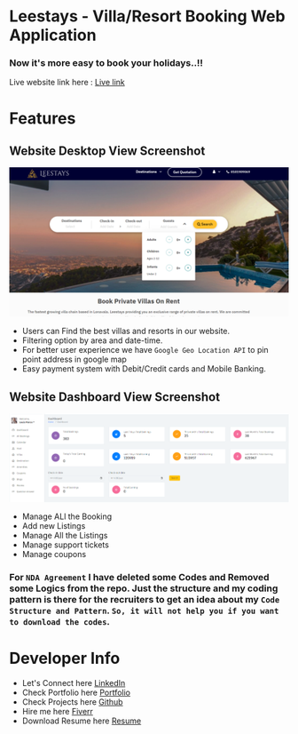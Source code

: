 # Leestays - Villa/Resort Booking Web Application

### Now it's more easy to book your holidays..!!

Live website link here : [Live link](https://leestays.com/)

# Features

## Website Desktop View Screenshot

![Website Screenshot](webportal.png)

-   Users can Find the best villas and resorts in our website.
-   Filtering option by area and date-time.
-   For better user experience we have `Google Geo Location API` to pin point address in google map
-   Easy payment system with Debit/Credit cards and Mobile Banking.

## Website Dashboard View Screenshot

![Website Dashboard Screenshot](dashboard.png)

-   Manage ALl the Booking
-   Add new Listings
-   Manage All the Listings
-   Manage support tickets
-   Manage coupons


### For `NDA Agreement` I have deleted some Codes and Removed some Logics from the repo. Just the structure and my coding pattern is there for the recruiters to get an idea about my `Code Structure and Pattern`. `So, it will not help you if you want to download the codes`. 

# Developer Info

- Let's Connect here [LinkedIn](https://www.linkedin.com/in/kazinafizanam)
- Check Portfolio here [Portfolio](https://nafizanam.com/)
- Check Projects here [Github](https://github.com/Nafiz-Anam)
- Hire me here [Fiverr](https://www.fiverr.com/anam_nafiz)
- Download Resume here [Resume](https://drive.google.com/file/d/1T3aiJem8izl5RWVxr_U1LGnyaDKdkbCN/view?usp=sharing)
